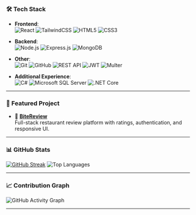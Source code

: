 ### 🛠️ Tech Stack

- **Frontend**:  
  ![React](https://img.shields.io/badge/React-20232A?style=flat&logo=react&logoColor=darkgray)
  ![TailwindCSS](https://img.shields.io/badge/Tailwind_CSS-38B2AC?style=flat&logo=tailwind-css&logoColor=darkgray)
  ![HTML5](https://img.shields.io/badge/HTML5-E34F26?style=flat&logo=html5&logoColor=darkgray)
  ![CSS3](https://img.shields.io/badge/CSS3-1572B6?style=flat&logo=css3&logoColor=darkgray)

- **Backend**:  
  ![Node.js](https://img.shields.io/badge/Node.js-339933?style=flat&logo=nodedotjs&logoColor=darkgray)
  ![Express.js](https://img.shields.io/badge/Express.js-000000?style=flat&logo=express&logoColor=darkgray)
  ![MongoDB](https://img.shields.io/badge/MongoDB-4EA94B?style=flat&logo=mongodb&logoColor=darkgray)

- **Other**:  
  ![Git](https://img.shields.io/badge/Git-F05032?style=flat&logo=git&logoColor=darkgray)
  ![GitHub](https://img.shields.io/badge/GitHub-181717?style=flat&logo=github&logoColor=darkgray)
  ![REST API](https://img.shields.io/badge/REST_API-005571?style=flatColor=darkgray)
  ![JWT](https://img.shields.io/badge/JWT-black?style=flat&logo=JSON%20web%20tokens&logoColor=darkgray)
  ![Multer](https://img.shields.io/badge/Multer-00C7B7?style=flatColor=darkgray)

- **Additional Experience**:  
  ![C#](https://img.shields.io/badge/C%23-239120?style=flat&logo=c-sharp&logoColor=darkgray)
  ![Microsoft SQL Server](https://img.shields.io/badge/SQL_Server-CC2927?style=flat&logo=microsoftsqlserver&logoColor=darkgray)
  ![.NET Core](https://img.shields.io/badge/.NET-512BD4?style=flat&logo=dotnet&logoColor=darkgray) 

---

### 📌 Featured Project

- 🧾 [**BiteReview**](https://github.com/VladislavDim/bite-review)  
  Full-stack restaurant review platform with ratings, authentication, and responsive UI.

---

### 📊 GitHub Stats

[![GitHub Streak](https://github-readme-streak-stats.herokuapp.com?user=VladislavDim&theme=dark&hide_border=true)](https://github.com/VladislavDim)
![Top Languages](https://github-readme-stats.vercel.app/api/top-langs/?username=VladislavDim&layout=compact&theme=github_dark&hide_border=true)

---

### 📈 Contribution Graph

![GitHub Activity Graph](https://github-readme-activity-graph.vercel.app/graph?username=VladislavDim&theme=github-compact&hide_border=true)

---
